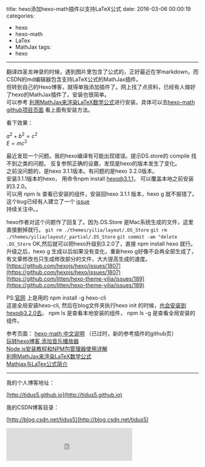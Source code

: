 title: hexo添加hexo-math插件以支持LaTeX公式
date: 2016-03-06 00:00:19
categories:
- hexo
- hexo-math
- LaTex
- MathJax
tags:
- hexo
---

翻译四圣龙神录的时候，遇到图片里包含了公式的，正好最近在学markdown，而CSDN的md编辑器包含支持LaTeX公式的MathJax插件。  
但转到自己的Hexo博客，就得单独添加插件了。网上找了点资料，已经有人做好了hexo的MathJax插件了。安装也很简单。  
可以参考 [利用MathJax来渲染LaTeX数学公式][1]进行安装，具体可以去[hexo-math github项目页面][2] 看上面有安装方法。

看下效果：

$a^2+b^2=c^2$   
$E=mc^2$

最近发现一个问题。我的hexo编译有可能出现错误。提示DS.store的 compile 找不到之类的问题。
反复参照正确的设置，发现是hexo的版本发生了变化。  
之前没问题的，是hexo 3.1.1版本。有问题的是hexo 3.2.0版本。  
安装3.1.1版本的hexo， 用命令npm install hexo@3.1.1， 可以覆盖本地之前安装的3.2.0。  
可以用 npm ls 查看已安装的组件，安装回hexo 3.1.1 版本，hexo g 就不报错了。
这个bug已经有人建立了一个 [issue](https://github.com/hexojs/hexo/issues/1793)  
持续关注中。。

hexo作者对这个问题作了回复了。因为.DS.Store 是Mac系统生成的文件，这里直接删掉就行。
`git rm ./themes/yilia/layout/.DS_Store`
`git rm ./themes/yilia/layout/_partial/.DS_Store`
`git commit -am "delete .DS_Store`
OK,然后就可以把hexo升级到3.2.0了，直接 npm install hexo 就行。
升级之后，hexo g 生成以后如果没有变化，重新hexo g好像不会再全部生成了，有文章修改也只生成修改部分的文件，大大提高生成的速度。
[https://github.com/hexojs/hexo/issues/1807](https://github.com/hexojs/hexo/issues/1807)
[https://github.com/litten/hexo-theme-yilia/issues/189](https://github.com/litten/hexo-theme-yilia/issues/189)


PS:[官网](https://hexo.io/zh-cn/) 上是用的 npm install -g hexo-cli  
这是全局安装hexo-cli, 然后在blog文件夹执行hexo init 的时候，也会安装到hexo@3.2.0去。
npm ls 是查看本地安装的组件， npm ls -g 是查看全局安装的组件。

参考页面：
[hexo-math 中文说明](http://catx.me/2014/03/09/hexo-mathjax-plugin/) （已过时，新的参考插件的github页）  
[玩转hexo博客 添加音乐播放器](http://www.tuicool.com/articles/NneMnuF)  
[Node.js安装教程和NPM包管理器使用详解](http://www.jb51.net/article/53813.htm)  
[利用MathJax来渲染LaTeX数学公式][1]  
[Mathjax与LaTex公式简介](http://mlworks.cn/posts/introduction-to-mathjax-and-latex-expression/)



[1]: http://blog.csdn.net/emptyset110/article/details/50123231
[2]: https://github.com/akfish/hexo-math



---

我的个人博客地址：

[http://tidus5.github.io](http://tidus5.github.io)

我的CSDN博客目录：

[http://blog.csdn.net/tidus5](http://blog.csdn.net/tidus5)

<iframe frameborder="no" border="0" marginwidth="0" marginheight="0" width=330 height=86 src="http://music.163.com/outchain/player?type=2&id=208902&auto=0&height=66"></iframe>

